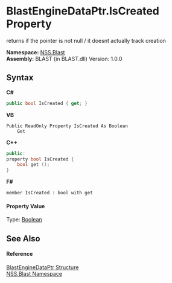 # BlastEngineDataPtr.IsCreated Property 
 

returns if the pointer is not null / it doesnt actually track creation

**Namespace:**&nbsp;<a href="88b55311-4a89-0894-e27a-e157e443c7f7.md">NSS.Blast</a><br />**Assembly:**&nbsp;BLAST (in BLAST.dll) Version: 1.0.0

## Syntax

**C#**<br />
``` C#
public bool IsCreated { get; }
```

**VB**<br />
``` VB
Public ReadOnly Property IsCreated As Boolean
	Get
```

**C++**<br />
``` C++
public:
property bool IsCreated {
	bool get ();
}
```

**F#**<br />
``` F#
member IsCreated : bool with get

```


#### Property Value
Type: <a href="https://docs.microsoft.com/dotnet/api/system.boolean" target="_blank" rel="noopener noreferrer">Boolean</a>

## See Also


#### Reference
<a href="8db5e405-878e-4a0b-b105-f09f3c478935.md">BlastEngineDataPtr Structure</a><br /><a href="88b55311-4a89-0894-e27a-e157e443c7f7.md">NSS.Blast Namespace</a><br />